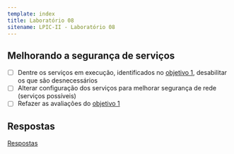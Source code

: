 ```yaml
---
template: index
title: Laboratório 08
sitename: LPIC-II - Laboratório 08
---
```


## Melhorando a segurança de serviços

* [ ] Dentre os serviços em execução, identificados no [objetivo 1](objetivos01.md), desabilitar os que são desnecessários
* [ ] Alterar configuração dos serviços para melhorar segurança de rede (serviços possíveis)
* [ ] Refazer as avaliações do [objetivo 1](objetivos01.md)

## Respostas

[Respostas](respostas02.md)
